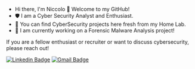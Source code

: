 - Hi there, I'm Niccolo 👋 Welcome to my GitHub!
- 🛡️ I am a Cyber Security Analyst and Enthusiast.
- 🧪 You can find CyberSecurity projects here fresh from my Home Lab.
- 🦠 I am currently working on a Forensic Malware Analysis project!

If you are a fellow enthusiast or recruiter or want to discuss cybersecurity, please reach out!

[![Linkedin Badge](https://img.shields.io/badge/-niccoloarboleda-blue?style=flat-square&logo=Linkedin&logoColor=white&link=https://www.linkedin.com/in/niccoloa/)](https://www.linkedin.com/in/niccoloa/)
[![Gmail Badge](https://img.shields.io/badge/-niccoloarboleda@gmail.com-c14438?style=flat-square&logo=Gmail&logoColor=white&link=mailto:niccoloarboleda@gmail.com)](mailto:niccoloarboleda@gmail.com)
